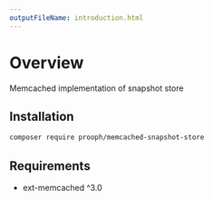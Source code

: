 ```yaml
---
outputFileName: introduction.html
---
```


# Overview

Memcached implementation of snapshot store

## Installation

```bash
composer require prooph/memcached-snapshot-store
```

## Requirements

- ext-memcached ^3.0
